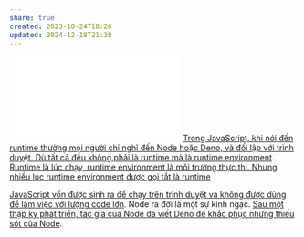 ```yaml
---
share: true
created: 2023-10-24T18:26
updated: 2024-12-18T21:38
---
```

![Nếu xem code giống như các nốt nhạc trên một tờ giấy, thì engine giống như nhạc công, còn môi trường thực thi giống như nhạc cụ](../../../../../Kh%C3%A1i%20ni%E1%BB%87m%20c%C6%A1%20b%E1%BA%A3n%20v%C3%A0%20nguy%C3%AAn%20l%C3%BD%20l%E1%BA%ADp%20tr%C3%ACnh/Ki%E1%BB%83u%20v%C3%A0%20vi%E1%BB%87c%20th%E1%BB%B1c%20thi/M%C3%B4i%20tr%C6%B0%E1%BB%9Dng%20th%E1%BB%B1c%20thi/Code%20gi%E1%BB%91ng%20nh%C6%B0%20c%C3%A1c%20n%E1%BB%91t%20nh%E1%BA%A1c,%20b%E1%BB%99%20m%C3%A1y%20gi%E1%BB%91ng%20nh%C6%B0%20nh%E1%BA%A1c%20c%C3%B4ng,%20c%C3%B2n%20m%C3%B4i%20tr%C6%B0%E1%BB%9Dng%20th%E1%BB%B1c%20thi%20gi%E1%BB%91ng%20nh%C6%B0%20nh%E1%BA%A1c%20c%E1%BB%A5.md)
[Trong JavaScript, khi nói đến runtime thường mọi người chỉ nghĩ đến Node hoặc Deno, và đối lập với trình duyệt. Dù tất cả đều không phải là runtime mà là runtime environment](./Trong%20JavaScript,%20khi%20n%C3%B3i%20%C4%91%E1%BA%BFn%20runtime%20th%C6%B0%E1%BB%9Dng%20m%E1%BB%8Di%20ng%C6%B0%E1%BB%9Di%20ch%E1%BB%89%20ngh%C4%A9%20%C4%91%E1%BA%BFn%20Node%20ho%E1%BA%B7c%20Deno,%20v%C3%A0%20%C4%91%E1%BB%91i%20l%E1%BA%ADp%20v%E1%BB%9Bi%20tr%C3%ACnh%20duy%E1%BB%87t.%20D%C3%B9%20t%E1%BA%A5t%20c%E1%BA%A3%20%C4%91%E1%BB%81u%20kh%C3%B4ng%20ph%E1%BA%A3i%20l%C3%A0%20runtime%20m%C3%A0%20l%C3%A0%20runtime%20environment.md). [Runtime là lúc chạy, runtime environment là môi trường thực thi. Nhưng nhiều lúc runtime environment được gọi tắt là runtime](../../../../../Kh%C3%A1i%20ni%E1%BB%87m%20c%C6%A1%20b%E1%BA%A3n%20v%C3%A0%20nguy%C3%AAn%20l%C3%BD%20l%E1%BA%ADp%20tr%C3%ACnh/Ki%E1%BB%83u%20v%C3%A0%20vi%E1%BB%87c%20th%E1%BB%B1c%20thi/M%C3%B4i%20tr%C6%B0%E1%BB%9Dng%20th%E1%BB%B1c%20thi/Runtime%20l%C3%A0%20l%C3%BAc%20ch%E1%BA%A1y,%20runtime%20environment%20l%C3%A0%20m%C3%B4i%20tr%C6%B0%E1%BB%9Dng%20th%E1%BB%B1c%20thi.%20Nh%C6%B0ng%20nhi%E1%BB%81u%20l%C3%BAc%20runtime%20environment%20%C4%91%C6%B0%E1%BB%A3c%20g%E1%BB%8Di%20t%E1%BA%AFt%20l%C3%A0%20runtime.md)

[JavaScript vốn được sinh ra để chạy trên trình duyệt và không được dùng để làm việc với lượng code lớn](../../../%C3%9D%20%C4%91%E1%BB%93%20thi%E1%BA%BFt%20k%E1%BA%BF/JavaScript%20v%C3%A0%20Python/JavaScript%20v%E1%BB%91n%20%C4%91%C6%B0%E1%BB%A3c%20sinh%20ra%20%C4%91%E1%BB%83%20ch%E1%BA%A1y%20tr%C3%AAn%20tr%C3%ACnh%20duy%E1%BB%87t%20v%C3%A0%20kh%C3%B4ng%20%C4%91%C6%B0%E1%BB%A3c%20d%C3%B9ng%20%C4%91%E1%BB%83%20l%C3%A0m%20vi%E1%BB%87c%20v%E1%BB%9Bi%20l%C6%B0%E1%BB%A3ng%20code%20l%E1%BB%9Bn.md). Node ra đời là một sự kinh ngạc. [Sau một thập kỷ phát triển, tác giả của Node đã viết Deno để khắc phục những thiếu sót của Node](./Deno/Sau%20m%E1%BB%99t%20th%E1%BA%ADp%20k%E1%BB%B7%20ph%C3%A1t%20tri%E1%BB%83n,%20t%C3%A1c%20gi%E1%BA%A3%20c%E1%BB%A7a%20Node%20%C4%91%C3%A3%20vi%E1%BA%BFt%20Deno%20%C4%91%E1%BB%83%20kh%E1%BA%AFc%20ph%E1%BB%A5c%20nh%E1%BB%AFng%20thi%E1%BA%BFu%20s%C3%B3t%20c%E1%BB%A7a%20Node.md).